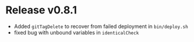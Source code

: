 # Release v0.8.1

- Added `gitTagDelete` to recover from failed deployment in `bin/deploy.sh` 
- fixed bug with unbound variables in `identicalCheck`
